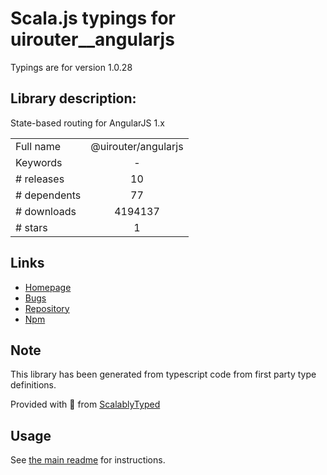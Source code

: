 
# Scala.js typings for uirouter__angularjs

Typings are for version 1.0.28

## Library description:
State-based routing for AngularJS 1.x

|                    |                 |
| ------------------ | :-------------: |
| Full name          | @uirouter/angularjs |
| Keywords           | - |
| # releases         | 10 |
| # dependents       | 77 |
| # downloads        | 4194137 |
| # stars            | 1 |

## Links
- [Homepage](https://ui-router.github.io)
- [Bugs](https://github.com/angular-ui/ui-router/issues)
- [Repository](https://github.com/angular-ui/ui-router)
- [Npm](https://www.npmjs.com/package/%40uirouter%2Fangularjs)
    


## Note
This library has been generated from typescript code from first party type definitions.

Provided with :purple_heart: from [ScalablyTyped](https://github.com/oyvindberg/ScalablyTyped)

## Usage
See [the main readme](../../readme.md) for instructions.


